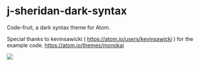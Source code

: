 # j-sheridan-dark-syntax

Code-fruit, a dark syntax theme for Atom.

Special thanks to kevinsawicki ( https://atom.io/users/kevinsawicki ) for the example code.
https://atom.io/themes/monokai



![](https://cloud.githubusercontent.com/assets/8138168/7509469/e202ce7c-f445-11e4-8ebf-a68fe5570261.png)
